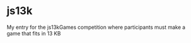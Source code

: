 # js13k
My entry for the js13kGames competition where participants must make a game that fits in 13 KB
